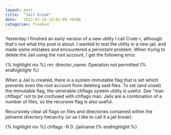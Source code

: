 ```yaml
---
layout: post
title:  "Jail break"
date:   2022-01-18 14:02:00 +0100
categories: freebsd 
---
```


Yesterday I finished an early version of a new utility I call Crate-r, although that's not what this post is about.  I wanted to test the utility in a new jail, and made some mistakes and encountered a persistant problem.  When trying to delete the Jail using the root account, I get the following error.

{% highlight nix %}
rm: director_name: Operation not permitted
{% endhighlight %}

When a Jail is created, there is a system immutable flag that is set which prevents even the root account from deleting said files.  To set (and unset) the immutable flag, the venerable chflags system utility is useful.  See "man chflags" not to be confused with chflags man.  Jails are a combination of a number of files, so the recursive flag is also useful.

Recursively clear all flags on files and directories contained within the jailname directory hierarchy (or as I like to call it a jail break).

{% highlight nix %}
chflags -R 0 ./jailname
{% endhighlight %}
